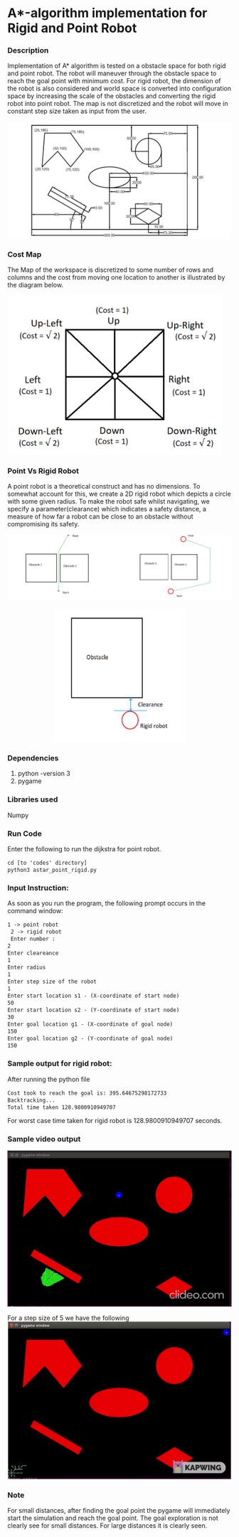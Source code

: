 # A*-algorithm implementation for Rigid and Point Robot
### Description
Implementation of A* algorithm is tested on a obstacle space for both rigid and point robot. The robot will maneuver through the obstacle space to reach the goal point with minimum cost. For rigid robot, the dimension of the robot is also considered and world space is converted into configuration space by increasing the scale of the obstacles and converting the rigid robot into point robot. The map is not discretized and the robot will move in constant step size taken as input from the user.


![](./Data/problem.png)

### Cost Map
The Map of the workspace is discretized to some number of rows and columns and the cost from moving one location to another is illustrated by the diagram below.

![](./Data/costmap.png)

### Point Vs Rigid Robot
A point robot is a theoretical construct and has no dimensions. To somewhat account for this, we create a 2D rigid robot which  depicts  a circle with some given radius. To make the robot safe whilst navigating, we specify a parameter(clearance) which indicates 
a safety distance, a measure of how far a robot can be close to an obstacle without compromising its safety.

![](./Data/pointvsrigid.png)
<p align="center">
  <img width="300" height="300" src="./Data/clearance.png">
</p>


### Dependencies 
1. python -version 3
2. pygame


### Libraries used
Numpy

### Run Code
Enter the following to run the dijkstra for point robot.

```
cd [to 'codes' directory]
python3 astar_point_rigid.py
```

### Input Instruction:
As soon as you run the program, the following prompt occurs in the command window:
```
1 -> point robot 
 2 -> rigid robot
 Enter number :
2
Enter cleareance
1
Enter radius
1
Enter step size of the robot
1
Enter start location s1 - (X-coordinate of start node)
50
Enter start location s2 - (Y-coordinate of start node)
30
Enter goal location g1 - (X-coordinate of goal node)
150
Enter goal location g2 - (Y-coordinate of goal node)
150
```



### Sample output for rigid robot:
After running the python file
```
Cost took to reach the goal is: 395.64675298172733
Backtracking...
Total time taken 128.9800910949707
```
For worst case time taken for rigid robot is 128.9800910949707 seconds.

### Sample video output
![Alt Text](./Data/video1.gif)

For a step size of 5 we have the following
![Alt Text](./Data/video2.gif)

### Note
For small distances, after finding the goal point the pygame will immediately start the simulation and reach the goal point. The goal exploration is not clearly see for small distances. For large distances it is clearly seen.


